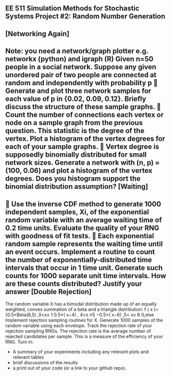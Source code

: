 EE 511 Simulation Methods for Stochastic Systems Project #2: Random Number Generation
------------------------
[Networking Again]
---------------------
Note: you need a network/graph plotter e.g. networkx (python) and igraph (R)
Given n=50 people in a social network. Suppose any given unordered pair of two people are
connected at random and independently with probability p
 Generate and plot three network samples for each value of p in {0.02, 0.09, 0.12}.
Briefly discuss the structure of these sample graphs.
 Count the number of connections each vertex or node on a sample graph from the
previous question. This statistic is the degree of the vertex. Plot a histogram of the
vertex degrees for each of your sample graphs.
 Vertex degree is supposedly binomially distributed for small network sizes.
Generate a network with (n, p) = (100, 0.06) and plot a histogram of the vertex
degrees. Does you histogram support the binomial distribution assumption?
[Waiting]
-----------
 Use the inverse CDF method to generate 1000 independent samples, Xi, of the exponential
random variable with an average waiting time of 0.2 time units. Evaluate the quality of your
RNG with goodness of fit tests.
 Each exponential random sample represents the waiting time until an event occurs. Implement a
routine to count the number of exponentially-distributed time intervals that occur in 1 time unit.
Generate such counts for 1000 separate unit time intervals. How are these counts distributed?
Justify your answer
[Double Rejection]
---------------------
The random variable X has a bimodal distribution made up of an equally weighted, convex summation of
a beta and a triangle distribution:
f ( x )={0.5×Beta(8,5) ,0<x≤ 1
0.5×( x−4) , 4<x ≤5
−0.5×( x−6) ,5< x≤ 6
0,else
Implement rejection sampling routines for X. Generate 1000 samples of the random variable using each
envelope. Track the rejection rate of your rejection sampling RNGs. The rejection rate is the average
number of rejected candidates per sample. This is a measure of the efficiency of your RNG.
Turn in:
- A summary of your experiments including any relevant plots and relevant tables
- brief discussions of the results
- a print out of your code (or a link to your github repo).
